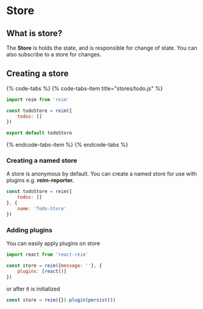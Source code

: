 # Store

## What is store?

The **Store** is holds the state, and is responsible for change of state. You can also subscribe to a store for changes.

## Creating a store

{% code-tabs %}
{% code-tabs-item title="stores/todo.js" %}
```javascript
import reim from 'reim'

const todoStore = reim({
    todos: []
})

export default todoStore
```
{% endcode-tabs-item %}
{% endcode-tabs %}

### Creating a named store

A store is anonymous by default. You can create a named store for use with plugins e.g. **reim-reporter.**

```javascript
const todoStore = reim({
    todos: []
}, {
    name: 'Todo-Store'
})
```

### Adding plugins

You can easily apply plugins on store

```javascript
import react from 'react-reim'

const store = reim({message: ''}, {
    plugins: [react()]
})
```

or after it is initialized

```javascript
const store = reim({}).plugin(persist())
```

